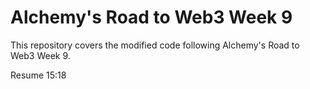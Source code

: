 # Alchemy's Road to Web3 Week 9

This repository covers the modified code following Alchemy's Road to Web3 Week 9.

Resume 15:18
